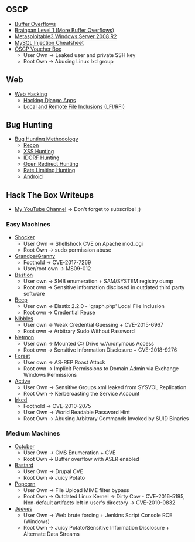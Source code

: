 ## OSCP

* [Buffer Overflows](./oscp/buffer-overflow.html)
* [Brainpan Level 1 (More Buffer Overflows)](./oscp/brainpan1.html)
* [Metasploitable3 Windows Server 2008 R2](./oscp/metasploitable3-win2k8.html)
* [MySQL Injection Cheatsheet](./web/mysqlinjection.html)
* [OSCP Voucher Box](./oscp/oscp.html)
    * User Own -> Leaked user and private SSH key
    * Root Own -> Abusing Linux lxd group

## Web

* [Web Hacking](./web/web.html)
    * [Hacking Django Apps](./web/django.html)
    * [Local and Remote File Inclusions (LFI/RFI)](./web/lfi.html)

## Bug Hunting

* [Bug Hunting Methodology](./bug-hunting/methodology.html)
    * [Recon](./bug-hunting/recon.html)
    * [XSS Hunting](./bug-hunting/xss.html)
    * [IDORF Hunting](./bug-hunting/idorf.html)
    * [Open Redirect Hunting](./bug-hunting/open-redirect.html)
    * [Rate Limiting Hunting](./bug-hunting/rate-limiting.html)
    * [Android](./bug-hunting/android.html)

## Hack The Box Writeups

* [My YouTube Channel](https://www.youtube.com/channel/UCjjPQZM-DNqCNbcLkFkYprQ/videos) -> Don't forget to subscribe! ;)

### Easy Machines

* [Shocker](./htb/shocker.html)
    * User Own -> Shellshock CVE on Apache mod_cgi
    * Root Own -> sudo permission abuse
* [Grandpa/Granny](./htb/grandpa.html)
    * Foothold      -> CVE-2017-7269
    * User/root own -> MS09-012
* [Bastion](./htb/bastion.html)
    * User own -> SMB enumeration + SAM/SYSTEM registry dump
    * Root own -> Sensitive information disclosed in outdated third party software
* [Beep](./htb/beep.html)
    * User own -> Elastix 2.2.0 - 'graph.php' Local File Inclusion
    * Root own -> Credential Reuse
* [Nibbles](./htb/nibbles.html)
    * User own -> Weak Credential Guessing + CVE-2015-6967
    * Root own -> Arbitrary Sudo Without Password
* [Netmon](./htb/netmon.html)
    * User own -> Mounted C:\ Drive w/Anonymous Access
    * Root own -> Sensitive Information Disclosure + CVE-2018-9276
* [Forest](./htb/forest.html)
    * User own -> AS-REP Roast Attack
    * Root own -> Implicit Permissions to Domain Admin via Exchange Windows Permissions
* [Active](./htb/active.html)
    * User Own -> Sensitive Groups.xml leaked from SYSVOL Replication
    * Root Own -> Kerberoasting the Service Account
* [Irked](./htb/irked.html)
    * Foothold -> CVE-2010-2075
    * User Own -> World Readable Password Hint
    * Root Own -> Abusing Arbitrary Commands Invoked by SUID Binaries

### Medium Machines

* [October](./htb/october.html)
    * User Own -> CMS Enumeration + CVE
    * Root Own -> Buffer overflow with ASLR enabled
* [Bastard](./htb/bastard.html)
    * User Own -> Drupal CVE
    * Root Own -> Juicy Potato
* [Popcorn](./htb/popcorn.html)
    * User Own -> File Upload MIME filter bypass
    * Root Own -> Outdated Linux Kernel -> Dirty Cow - CVE-2016-5195, Non-default artifacts left in user's directory -> CVE-2010-0832
* [Jeeves](./htb/jeeves.html)
    * User Own -> Web brute forcing + Jenkins Script Console RCE (Windows)
    * Root Own -> Juicy Potato/Sensitive Information Disclosure + Alternate Data Streams
